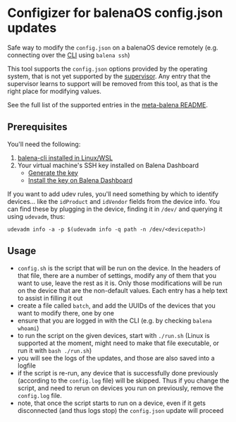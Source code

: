 # Configizer for balenaOS config.json updates

Safe way to modify the `config.json` on a balenaOS device remotely (e.g. connecting over the [CLI][cli] using `balena ssh`)

This tool supports the `config.json` options provided by the operating system, that is not yet supported by the [supervisor][supervisor].
Any entry that the supervisor learns to support will be removed from this tool, as that is the right place for modifying values.

See the full list of the supported entries in the [meta-balena README][meta-balena readme].

## Prerequisites

You'll need the following:
1. [balena-cli installed in Linux/WSL](https://jfdi.sharepoint.com/sites/techtalk/_layouts/OneNote.aspx?id=%2Fsites%2Ftechtalk%2FShared%20Documents%2FDocker%2FDocker&wd=target%28Balena.one%7C99A305B8-0E3C-48D2-94D8-E81607D55772%2FInstalling%20Balena-CLI%20in%20WSL%7C7B266EF2-CA2E-4E8A-BFDF-D44AB7D3D9AB%2F%29)
2. Your virtual machine's SSH key installed on Balena Dashboard
   * [Generate the key](https://docs.github.com/en/free-pro-team@latest/github/authenticating-to-github/generating-a-new-ssh-key-and-adding-it-to-the-ssh-agent#generating-a-new-ssh-key)
   * [Install the key on Balena Dashboard](https://www.balena.io/docs/learn/manage/ssh-access/#add-an-ssh-key-to-balenacloud) 

If you want to add udev rules, you'll need something by which to identify devices... like the `idProduct` and `idVendor` fields from the device info. You can find these by plugging in the device, finding it in `/dev/` and querying it using `udevadm`, thus:

`udevadm info -a -p $(udevadm info -q path -n /dev/<devicepath>)`

## Usage

* `config.sh` is the script that will be run on the device. In the headers of that file, there are a number of settings, modify any of them that you want to use, leave the rest as it is. Only those modifications will be run on the device that are the non-default values. Each entry has a help text to assist in filling it out
* create a file called `batch`, and add the UUIDs of the devices that you want to modify there, one by one
* ensure that you are logged in with the CLI (e.g. by checking `balena whoami`)
* to run the script on the given devices, start with `./run.sh` (Linux is supported at the moment, might need to make that file executable, or run it with `bash ./run.sh`)
* you will see the logs of the updates, and those are also saved into a logfile
* if the script is re-run, any device that is successfully done previously (according to the `config.log` file) will be skipped. Thus if you change the script, and need to rerun on devices you run on previously, remove the `config.log` file.
* note, that once the script starts to run on a device, even if it gets disconnected (and thus logs stop) the `config.json` update will proceed

[cli]: https://github.com/balena-io/balena-cli/ "balenaCLI"
[supervisor]: https://github.com/balena-io/balena-supervisor "balena supervisor repository"
[meta-balena readme]: https://github.com/balena-os/meta-balena#configjson "Supported config.json values in balenaOS"